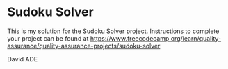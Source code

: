 # Sudoku Solver

This is my solution for the Sudoku Solver project. Instructions to complete your project can be found at https://www.freecodecamp.org/learn/quality-assurance/quality-assurance-projects/sudoku-solver

David ADE
